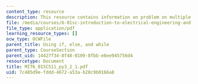 ```yaml
---
content_type: resource
description: This resource contains information on problem on multiple times.
file: /media/courses/6-01sc-introduction-to-electrical-engineering-and-computer-science-i-spring-2011/7c485d9efddd4672a53ab28c9b0166a8_MIT6_01SCS11_py3_2_1.pdf
file_type: application/pdf
learning_resource_types: []
ocw_type: OCWFile
parent_title: Using if, else, and while
parent_type: CourseSection
parent_uid: 14427f34-8f48-0109-8fbb-e6ee945756d4
resourcetype: Document
title: MIT6_01SCS11_py3_2_1.pdf
uid: 7c485d9e-fddd-4672-a53a-b28c9b0166a8
---
```


